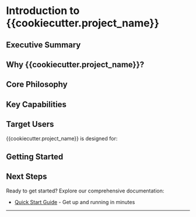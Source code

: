 # Introduction to {{cookiecutter.project_name}}

## Executive Summary


## Why {{cookiecutter.project_name}}?


## Core Philosophy


## Key Capabilities


## Target Users

{{cookiecutter.project_name}} is designed for:


## Getting Started

## Next Steps

Ready to get started? Explore our comprehensive documentation:

- [Quick Start Guide](quickstart.md) - Get up and running in minutes

---
